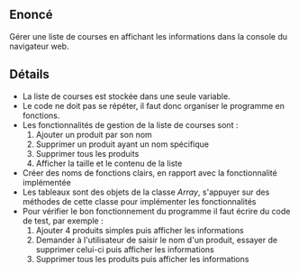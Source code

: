 ## Enoncé

Gérer une liste de courses en affichant les informations dans la console du navigateur web.

## Détails

* La liste de courses est stockée dans une seule variable.
* Le code ne doit pas se répéter, il faut donc organiser le programme en fonctions.
* Les fonctionnalités de gestion de la liste de courses sont :
  1. Ajouter un produit par son nom
  2. Supprimer un produit ayant un nom spécifique
  3. Supprimer tous les produits
  4. Afficher la taille et le contenu de la liste
* Créer des noms de fonctions clairs, en rapport avec la fonctionnalité implémentée
* Les tableaux sont des objets de la classe *Array*, s'appuyer sur des méthodes de cette classe pour implémenter les fonctionnalités
* Pour vérifier le bon fonctionnement du programme il faut écrire du code de test, par exemple :
  1. Ajouter 4 produits simples puis afficher les informations
  2. Demander à l'utilisateur de saisir le nom d'un produit, essayer de supprimer celui-ci puis afficher les informations
  3. Supprimer tous les produits puis afficher les informations